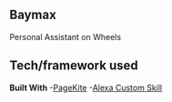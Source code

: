 ## Baymax
Personal Assistant on Wheels

## Tech/framework used
<b>Built With</b>
-[PageKite](http://pagekite.net/)
-[Alexa Custom Skill](https://developer.amazon.com/en-US/alexa)
